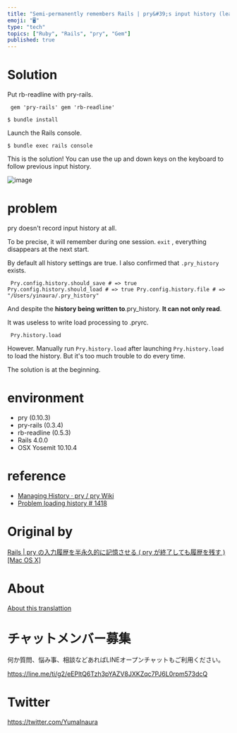 ```yaml
---
title: "Semi-permanently remembers Rails | pry&#39;s input history (leaves the"
emoji: "🖥"
type: "tech"
topics: ["Ruby", "Rails", "pry", "Gem"]
published: true
---
```


# Solution 

Put rb-readline with pry-rails.

     gem 'pry-rails' gem 'rb-readline' 

`$ bundle install`

 

Launch the Rails console.

`$ bundle exec rails console`

 

This is the solution! You can use the up and down keys on the keyboard to follow previous input history.

![image](https://qiita-image-store.s3.amazonaws.com/0/90607/2445654d-e953-4f05-b6e0-14001963d2d3.png)

# problem 

pry doesn't record input history at all.

To be precise, it will remember during one session. `exit` , everything disappears at the next start.

By default all history settings are true. I also confirmed that `.pry_history` exists.

     Pry.config.history.should_save # => true Pry.config.history.should_load # => true Pry.config.history.file # => "/Users/yinaura/.pry_history" 

And despite the **history being written to**.pry\_history. **It can not only read**.

It was useless to write load processing to .pryrc.

     Pry.history.load 

However. Manually run `Pry.history.load` after launching `Pry.history.load` to load the history. But it's too much trouble to do every time.

The solution is at the beginning.

# environment 

- pry (0.10.3) 
- pry-rails (0.3.4) 
- rb-readline (0.5.3) 
- Rails 4.0.0 
- OSX Yosemit 10.10.4 

# reference 

- [Managing History · pry / pry Wiki](https://github.com/pry/pry/wiki/History#History_file) 
- [Problem loading history # 1418](https://github.com/pry/pry/issues/1418) 


# Original by
[Rails | pry の入力履歴を半永久的に記憶させる ( pry が終了しても履歴を残す ) [Mac OS X]](https://qiita.com/Yinaura/items/56caebf384d52e517387)

# About

[About this translattion](https://qiita.com/YumaInaura/items/7f6fd1e9310a6816469a)








<!-- Update From Qiita API -->

# チャットメンバー募集


何か質問、悩み事、相談などあればLINEオープンチャットもご利用ください。

https://line.me/ti/g2/eEPltQ6Tzh3pYAZV8JXKZqc7PJ6L0rpm573dcQ





# Twitter


https://twitter.com/YumaInaura


<!-- Update From Qiita API -->


